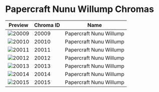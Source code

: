 # Papercraft Nunu Willump Chromas



| Preview | Chroma ID | Name |
|---------|-----------|------|
| ![20009](https://raw.communitydragon.org/latest/plugins/rcp-be-lol-game-data/global/default/v1/champion-chroma-images/20/20009.png) | 20009 | Papercraft Nunu Willump |
| ![20010](https://raw.communitydragon.org/latest/plugins/rcp-be-lol-game-data/global/default/v1/champion-chroma-images/20/20010.png) | 20010 | Papercraft Nunu Willump |
| ![20011](https://raw.communitydragon.org/latest/plugins/rcp-be-lol-game-data/global/default/v1/champion-chroma-images/20/20011.png) | 20011 | Papercraft Nunu Willump |
| ![20012](https://raw.communitydragon.org/latest/plugins/rcp-be-lol-game-data/global/default/v1/champion-chroma-images/20/20012.png) | 20012 | Papercraft Nunu Willump |
| ![20013](https://raw.communitydragon.org/latest/plugins/rcp-be-lol-game-data/global/default/v1/champion-chroma-images/20/20013.png) | 20013 | Papercraft Nunu Willump |
| ![20014](https://raw.communitydragon.org/latest/plugins/rcp-be-lol-game-data/global/default/v1/champion-chroma-images/20/20014.png) | 20014 | Papercraft Nunu Willump |
| ![20015](https://raw.communitydragon.org/latest/plugins/rcp-be-lol-game-data/global/default/v1/champion-chroma-images/20/20015.png) | 20015 | Papercraft Nunu Willump |